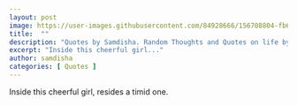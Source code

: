 ```yaml
---
layout: post
image: https://user-images.githubusercontent.com/84928666/156708804-fb6bf8c5-cce2-4f52-b949-4a8bf9c022bb.jpg
title:  ""
description: "Quotes by Samdisha. Random Thoughts and Quotes on life by Samdisha Khunger."
excerpt: "Inside this cheerful girl..."
author: samdisha
categories: [ Quotes ]
---
```


Inside this cheerful girl, resides a timid one.
